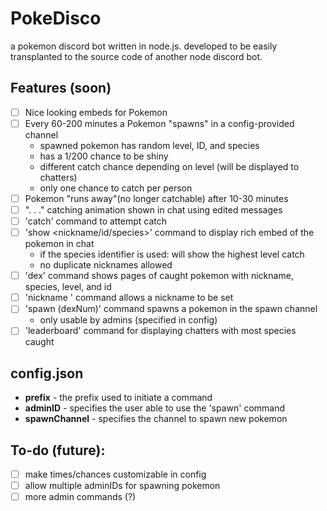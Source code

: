 # PokeDisco
a pokemon discord bot written in node.js. developed to be easily transplanted to the source code of another node discord bot.

## Features (soon)
- [ ] Nice looking embeds for Pokemon
- [ ] Every 60-200 minutes a Pokemon "spawns" in a config-provided channel
  - spawned pokemon has random level, ID, and species
  - has a 1/200 chance to be shiny
  - different catch chance depending on level (will be displayed to chatters)
  - only one chance to catch per person
- [ ] Pokemon "runs away"(no longer catchable) after 10-30 minutes
- [ ] ". . ." catching animation shown in chat using edited messages
- [ ] 'catch' command to attempt catch
- [ ] 'show <nickname/id/species>' command to display rich embed of the pokemon in chat
  - if the species identifier is used: will show the highest level catch
  - no duplicate nicknames allowed
- [ ] 'dex' command shows pages of caught pokemon with nickname, species, level, and id
- [ ] 'nickname <id> <nickname>' command allows a nickname to be set
- [ ] 'spawn (dexNum)' command spawns a pokemon in the spawn channel
  - only usable by admins (specified in config)
- [ ] 'leaderboard' command for displaying chatters with most species caught
  
## config.json
- **prefix** - the prefix used to initiate a command 
- **adminID** - specifies the user able to use the 'spawn' command
- **spawnChannel** - specifies the channel to spawn new pokemon

## To-do (future):
- [ ] make times/chances customizable in config
- [ ] allow multiple adminIDs for spawning pokemon
- [ ] more admin commands (?)
